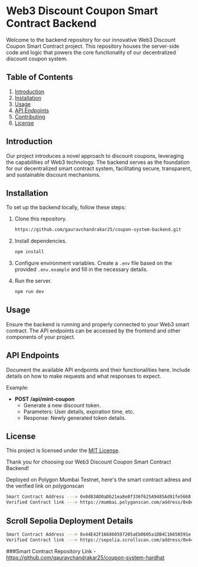 # Web3 Discount Coupon Smart Contract Backend

Welcome to the backend repository for our innovative Web3 Discount Coupon Smart Contract project. This repository houses the server-side code and logic that powers the core functionality of our decentralized discount coupon system.

## Table of Contents

1. [Introduction](#introduction)
2. [Installation](#installation)
3. [Usage](#usage)
4. [API Endpoints](#api-endpoints)
5. [Contributing](#contributing)
6. [License](#license)

## Introduction

Our project introduces a novel approach to discount coupons, leveraging the capabilities of Web3 technology. The backend serves as the foundation for our decentralized smart contract system, facilitating secure, transparent, and sustainable discount mechanisms.

## Installation

To set up the backend locally, follow these steps:

1. Clone this repository.
   ```bash
   https://github.com/gauravchandrakar25/coupon-system-backend.git
   ```

2. Install dependencies.
   ```bash
   npm install
   ```

3. Configure environment variables. Create a `.env` file based on the provided `.env.example` and fill in the necessary details.

4. Run the server.
   ```bash
   npm run dev
   ```

## Usage

Ensure the backend is running and properly connected to your Web3 smart contract. The API endpoints can be accessed by the frontend and other components of your project.

## API Endpoints

Document the available API endpoints and their functionalities here. Include details on how to make requests and what responses to expect.

Example:

- **POST /api/mint-coupon**
  - Generate a new discount token.
  - Parameters: User details, expiration time, etc.
  - Response: Newly generated token details.

## License

This project is licensed under the [MIT License](LICENSE).

Thank you for choosing our Web3 Discount Coupon Smart Contract Backend!

Deployed on Polygon Mumbai Testnet, here's the smart contract adress and the verified link on polygonscan 
```bash
Smart Contract Address ---> 0x0d83AD0aDb21ea8e8f336f625A9485Ad91fe5668
Verified Contract link ---> https://mumbai.polygonscan.com/address/0x0d83ad0adb21ea8e8f336f625a9485ad91fe5668
```

## Scroll Sepolia Deployment Details
```bash
Smart Contract Address ---> 0x44E42F166860597205aEb0605a1DB4C16658591e
Verified Contract link ---> https://sepolia.scrollscan.com/address/0x44E42F166860597205aEb0605a1DB4C16658591e#code
```

###Smart Contract Repository Link - https://github.com/gauravchandrakar25/coupon-system-hardhat
